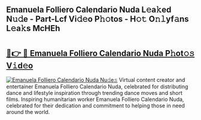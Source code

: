 ## Emanuela Folliero Calendario Nuda L𝚎a𝚔ed N𝚞𝚍e - Part-Lcf Vi𝚍𝚎o P𝚑𝚘tos - H𝚘𝚝 O𝚗𝚕yf𝚊ns L𝚎a𝚔s McHEh

# <h2><a href="http://kfd23jl.oniu.top/?m=Emanuela+Folliero+Calendario+Nuda">🔗👉 🔴 Emanuela Folliero Calendario Nuda P𝚑ot𝚘𝚜 V𝚒d𝚎o</a></h2>

[![Emanuela Folliero Calendario Nuda Nu𝚍e𝚜](https://i.imgur.com/0qMVB7G.gif)](http://kfd23jl.oniu.top/?m=Emanuela+Folliero+Calendario+Nuda)
Virtual content creator and entertainer Emanuela Folliero Calendario Nuda, celebrated for distributing dance and lifestyle inspiration through trending dance moves and short films. Inspiring humanitarian worker Emanuela Folliero Calendario Nuda, celebrated for their dedication and commitment to helping those in need around the world.  
